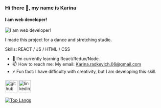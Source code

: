 ### Hi there 👋, my name is Karina
#### I am web developer!
![I am web developer!](https://images.unsplash.com/photo-1517694712202-14dd9538aa97?q=80&w=2070&auto=format&fit=crop&ixlib=rb-4.0.3&ixid=M3wxMjA3fDB8MHxwaG90by1wYWdlfHx8fGVufDB8fHx8fA%3D%3D)

I made this project for a dance and stretching studio.

Skills: REACT / JS / HTML / CSS

- 🌱 I’m currently learning React/Redux/Node. 
- 📫 How to reach me: My email: Karina.radkevich.06@gmail.com 
- ⚡ Fun fact:  I have difficulty with creativity, but I am developing this skill. 


[<img src='https://cdn.jsdelivr.net/npm/simple-icons@3.0.1/icons/github.svg' alt='github' height='40'>](https://github.com/KarinaRadkevich)  [<img src='https://cdn.jsdelivr.net/npm/simple-icons@3.0.1/icons/linkedin.svg' alt='linkedin' height='40'>](https://www.linkedin.com/in/KarinaRadkevich/)  

[![Top Langs](https://github-readme-stats.vercel.app/api/top-langs/?username=KarinaRadkevich)](https://github.com/anuraghazra/github-readme-stats)

